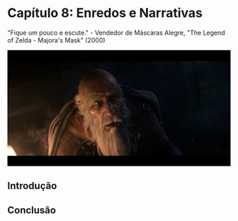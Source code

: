 
# Capítulo 8: Enredos e Narrativas
"Fique um pouco e escute." - Vendedor de Máscaras Alegre, "The Legend of Zelda - Majora's Mask" (2000)

![Capítulo 8 capa](../Arquivos/Imagens/capa_08.jpg 'Stay a while and listen.')

## Introdução

## Conclusão
